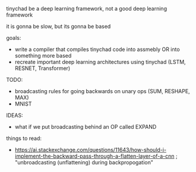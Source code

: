 tinychad be a deep learning framework, not a good deep learning framework

it is gonna be slow, but its gonna be based

goals: 
  - write a compiler that compiles tinychad code into assmebly OR into something more based
  - recreate important deep learning architectures using tinychad (LSTM, RESNET, Transformer)

TODO: 
  - broadcasting rules for going backwards on unary ops (SUM, RESHAPE, MAX)
  - MNIST


IDEAS: 
* what if we put broadcasting behind an OP called EXPAND

things to read: 
   - https://ai.stackexchange.com/questions/11643/how-should-i-implement-the-backward-pass-through-a-flatten-layer-of-a-cnn
          ; "unbroadcasting (unflattening) during backpropogation"


